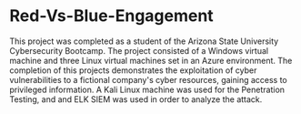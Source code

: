 # Red-Vs-Blue-Engagement

This project was completed as a student of the Arizona State University Cybersecurity Bootcamp.  The project consisted of a Windows virtual machine and three Linux virtual machines set in an Azure environment. The completion of this projects demonstrates the exploitation of cyber vulnerabilities to a fictional company's cyber resources, gaining access to privileged information. A Kali Linux machine was used for the Penetration Testing, and and ELK SIEM was used in order to analyze the attack.
